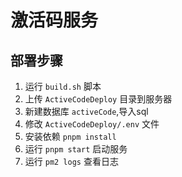 # 激活码服务

## 部署步骤

1. 运行 `build.sh` 脚本
2. 上传 `ActiveCodeDeploy` 目录到服务器
3. 新建数据库 `activeCode`,导入sql
4. 修改 `ActiveCodeDeploy/.env` 文件
5. 安装依赖 `pnpm install`
6. 运行 `pnpm start` 启动服务
7. 运行 `pm2 logs` 查看日志
